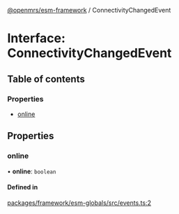 [@openmrs/esm-framework](../API.md) / ConnectivityChangedEvent

# Interface: ConnectivityChangedEvent

## Table of contents

### Properties

- [online](ConnectivityChangedEvent.md#online)

## Properties

### online

• **online**: `boolean`

#### Defined in

[packages/framework/esm-globals/src/events.ts:2](https://github.com/mccarthyaaron/openmrs-esm-core/blob/main/packages/framework/esm-globals/src/events.ts#L2)
